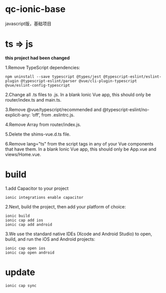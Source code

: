 # qc-ionic-base
javascript版，基础项目


# ts => js

**this project had been changed**

1.Remove TypeScript dependencies:
```
npm uninstall --save typescript @types/jest @typescript-eslint/eslint-plugin @typescript-eslint/parser @vue/cli-plugin-typescript @vue/eslint-config-typescript
```

2.Change all .ts files to .js. In a blank Ionic Vue app, this should only be router/index.ts and main.ts.

3.Remove @vue/typescript/recommended and @typescript-eslint/no-explicit-any: ‘off’, from .eslintrc.js.

4.Remove Array<RouteRecordRaw> from router/index.js.

5.Delete the shims-vue.d.ts file.

6.Remove lang="ts" from the script tags in any of your Vue components that have them. In a blank Ionic Vue app, this should only be App.vue and views/Home.vue.

# build

1.add Capacitor to your project
```
ionic integrations enable capacitor
```
2.Next, build the project, then add your platform of choice:

```
ionic build
ionic cap add ios
ionic cap add android
```

3.We use the standard native IDEs (Xcode and Android Studio) to open, build, and run the iOS and Android projects:
```
ionic cap open ios
ionic cap open android
```

# update
```
ionic cap sync
```